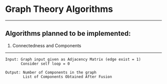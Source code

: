 # Graph Theory Algorithms
-------------------------------------
Algorithms planned to be implemented:
-------------------------------------


1) Connectedness and Components
  ------------------------------
    Input: Graph input given as Adjacency Matrix (edge exist = 1)
           Consider self loop = 0
           
    Output: Number of Components in the graph
            List of Components Obtained After Fusion
